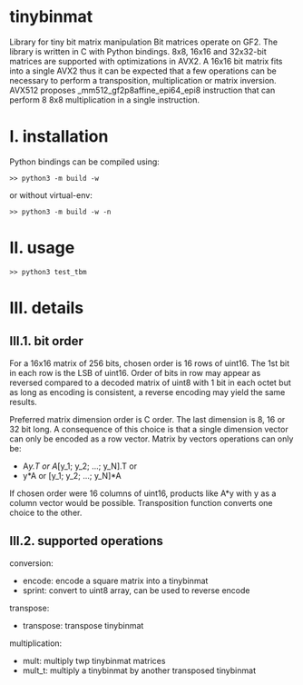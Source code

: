# tinybinmat
Library for tiny bit matrix manipulation
Bit matrices operate on GF2.
The library is written in C with Python bindings.
8x8, 16x16 and 32x32-bit matrices are supported with optimizations in AVX2.
A 16x16 bit matrix fits into a single AVX2 thus it can be expected that a few operations can be necessary to perform a transposition, multiplication or matrix inversion.
AVX512 proposes _mm512_gf2p8affine_epi64_epi8 instruction that can perform 8 8x8 multiplication in a single instruction.

# I. installation

Python bindings can be compiled using:

```
>> python3 -m build -w
```
or without virtual-env:
```
>> python3 -m build -w -n
```

# II. usage

```
>> python3 test_tbm
```

# III. details

## III.1. bit order

For a 16x16 matrix of 256 bits, chosen order is 16 rows of uint16.
The 1st bit in each row is the LSB of uint16.
Order of bits in row may appear as reversed compared to a decoded matrix of uint8 with 1 bit in each octet but as long as encoding is consistent, a reverse encoding may yield the same results.

Preferred matrix dimension order is C order.
The last dimension is 8, 16 or 32 bit long.
A consequence of this choice is that a single dimension vector can only be encoded as a row vector.
Matrix by vectors operations can only be:
- A*y.T or A*[y_1; y_2; ...; y_N].T
or
- y*A or [y_1; y_2; ...; y_N]*A

If chosen order were 16 columns of uint16, products like A*y with y as a column vector would be possible.
Transposition function converts one choice to the other.

## III.2. supported operations

conversion:
- encode: encode a square matrix into a tinybinmat
- sprint: convert to uint8 array, can be used to reverse encode

transpose:
- transpose: transpose tinybinmat

multiplication:
- mult: multiply twp tinybinmat matrices
- mult_t: multiply a tinybinmat by another transposed tinybinmat
